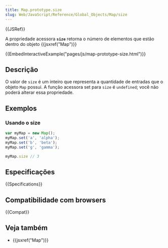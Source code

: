 ```yaml
---
title: Map.prototype.size
slug: Web/JavaScript/Reference/Global_Objects/Map/size
---
```

{{JSRef}}

A propriedade acessora **`size`** retorna o número de elementos que estão dentro do objeto {{jsxref("Map")}}

{{EmbedInteractiveExample("pages/js/map-prototype-size.html")}}

## Descrição

O valor de `size` é um inteiro que representa a quantidade de entradas que o objeto `Map` possui.
A função acessora set para `size` é `undefined`; você não poderá alterar essa propriedade.

## Exemplos

### Usando o size

```js
var myMap = new Map();
myMap.set('a', 'alpha');
myMap.set('b', 'beta');
myMap.set('g', 'gamma');

myMap.size // 3
```

## Especificações

{{Specifications}}

## Compatibilidade com browsers

{{Compat}}

## Veja também

- {{jsxref("Map")}}
